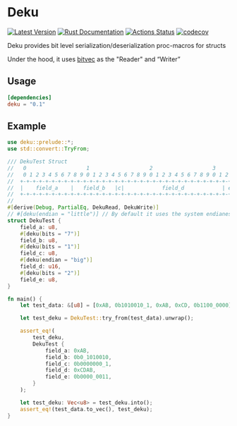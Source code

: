 # Deku

[![Latest Version](https://img.shields.io/crates/v/deku.svg)](https://crates.io/crates/deku)
[![Rust Documentation](https://docs.rs/deku/badge.svg)](https://docs.rs/deku)
[![Actions Status](https://github.com/sharksforarms/deku/workflows/CI/badge.svg)](https://github.com/sharksforarms/deku/actions)
[![codecov](https://codecov.io/gh/sharksforarms/deku/branch/master/graph/badge.svg)](https://codecov.io/gh/sharksforarms/deku)

Deku provides bit level serialization/deserialization proc-macros for structs

Under the hood, it uses [bitvec](https://crates.io/crates/bitvec) as the "Reader" and “Writer”

## Usage

```toml
[dependencies]
deku = "0.1"
```

## Example

```rust
use deku::prelude::*;
use std::convert::TryFrom;

/// DekuTest Struct
//   0                   1                   2                   3
//   0 1 2 3 4 5 6 7 8 9 0 1 2 3 4 5 6 7 8 9 0 1 2 3 4 5 6 7 8 9 0 1 2 3
//  +-+-+-+-+-+-+-+-+-+-+-+-+-+-+-+-+-+-+-+-+-+-+-+-+-+-+-+-+-+-+-+-+-+-+
//  |    field_a    |   field_b   |c|            field_d            | e |
//  +-+-+-+-+-+-+-+-+-+-+-+-+-+-+-+-+-+-+-+-+-+-+-+-+-+-+-+-+-+-+-+-+-+-+
//
#[derive(Debug, PartialEq, DekuRead, DekuWrite)]
// #[deku(endian = "little")] // By default it uses the system endianess, but can be overwritten
struct DekuTest {
    field_a: u8,
    #[deku(bits = "7")]
    field_b: u8,
    #[deku(bits = "1")]
    field_c: u8,
    #[deku(endian = "big")]
    field_d: u16,
    #[deku(bits = "2")]
    field_e: u8,
}

fn main() {
    let test_data: &[u8] = [0xAB, 0b1010010_1, 0xAB, 0xCD, 0b1100_0000].as_ref();

    let test_deku = DekuTest::try_from(test_data).unwrap();

    assert_eq!(
        test_deku,
        DekuTest {
            field_a: 0xAB,
            field_b: 0b0_1010010,
            field_c: 0b0000000_1,
            field_d: 0xCDAB,
            field_e: 0b0000_0011,
        }
    );

    let test_deku: Vec<u8> = test_deku.into();
    assert_eq!(test_data.to_vec(), test_deku);
}
```
